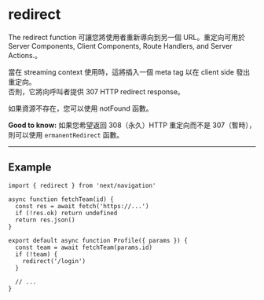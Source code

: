 # redirect

The redirect function 可讓您將使用者重新導向到另一個 URL。重定向可用於 Server Components, Client Components, Route Handlers, and Server Actions.。

當在 streaming context 使用時，這將插入一個 meta tag 以在 client side 發出重定向。    
否則，它將向呼叫者提供 307 HTTP redirect response。

如果資源不存在，您可以使用 notFound 函數。

**Good to know:**
如果您希望返回 308（永久）HTTP 重定向而不是 307（暫時），則可以使用 `ermanentRedirect` 函數。

---

## Example

```JS
import { redirect } from 'next/navigation'

async function fetchTeam(id) {
  const res = await fetch('https://...')
  if (!res.ok) return undefined
  return res.json()
}

export default async function Profile({ params }) {
  const team = await fetchTeam(params.id)
  if (!team) {
    redirect('/login')
  }
 
  // ...
}

```
